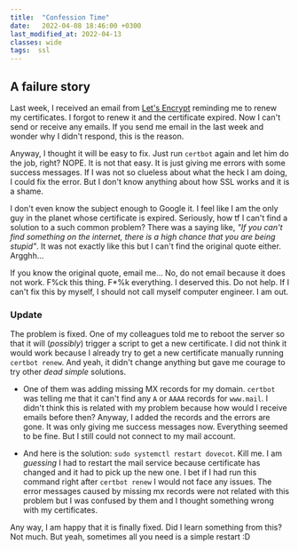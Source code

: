 ```yaml
---
title:  "Confession Time"
date:   2022-04-08 18:46:00 +0300
last_modified_at: 2022-04-13
classes: wide
tags:  ssl
---
```


## A failure story
Last week, I received an email from [Let's Encrypt](https://letsencrypt.org/) reminding me to renew my certificates. I forgot to renew it and the certificate expired. Now I can't send or receive any emails. If you send me email in the last week and wonder why I didn't respond, this is the reason. 

Anyway, I thought it will be easy to fix. Just run `certbot` again and let him do the job, right? NOPE. It is not that easy. It is just giving me errors with some success messages. If I was not so clueless about what the heck I am doing, I could fix the error. But I don't know anything about how SSL works and it is a shame. 

I don't even know the subject enough to Google it. I feel like I am the only guy in the planet whose certificate is expired. Seriously, how tf I can't find a solution to a such common problem? There was a saying like, *"If you can't find something on the internet, there is a high chance that you are being stupid"*. It was not exactly like this but I can't find the original quote either. Argghh...

If you know the original quote, email me... No, do not email because it does not work. F%ck this thing. F*%k everything. I deserved this. Do not help. If I can't fix this by myself, I should not call myself computer engineer. I am out.


### **Update**
The problem is fixed. One of my colleagues told me to reboot the server so that it will (*possibly*) trigger a script to get a new certificate. I did not think it would work because I already try to get a new certificate manually running `certbot renew`. And yeah, it didn't change anything but gave me courage to try other *dead simple* solutions.

- One of them was adding missing MX records for my domain. `certbot` was telling me that it can't find any `A` or `AAAA` records for `www.mail`. I didn't think this is related with my problem because how would I receive emails before then? Anyway, I added the records and the errors are gone. It was only giving me success messages now. Everything seemed to be fine. But I still could not connect to my mail account.

- And here is the solution: `sudo systemctl restart dovecot`. Kill me. I am *guessing* I had to restart the mail service because certificate has changed and it had to pick up the new one. I bet if I had run this command right after `certbot renew` I would not face any issues. The error messages caused by missing mx records were not related with this problem but I was confused by them and I thought something wrong with my certificates. 

Any way, I am happy that it is finally fixed. Did I learn something from this? Not much. But yeah, sometimes all you need is a simple restart :D


